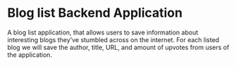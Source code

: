 # Blog list Backend Application

A blog list application, that allows users to save information about interesting blogs they've stumbled across on the internet. For each listed blog we will save the author, title, URL, and amount of upvotes from users of the application.
